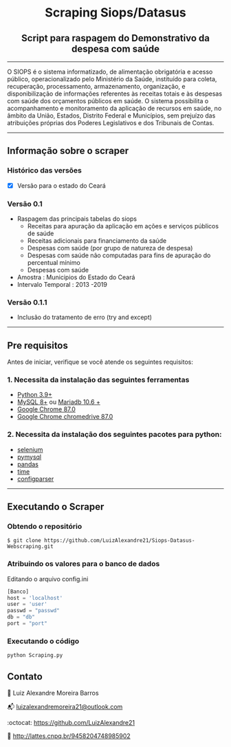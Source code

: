 <h1 align=center> Scraping Siops/Datasus</h1>
<h2 align=center> Script para raspagem do Demonstrativo da despesa com saúde </h2>

--- 

O SIOPS é o sistema informatizado, de alimentação obrigatória e acesso público, operacionalizado pelo Ministério da Saúde, instituído para coleta, recuperação, processamento, armazenamento, organização, e disponibilização de informações referentes às receitas totais e às despesas com saúde dos orçamentos públicos em saúde. O sistema possibilita o acompanhamento e monitoramento da aplicação de recursos em saúde, no âmbito da  União, Estados, Distrito Federal e Municípios, sem prejuízo das atribuições próprias dos Poderes Legislativos e dos Tribunais de Contas.

---
## Informação sobre o scraper 

### Histórico das versões 

- [x] Versão para o estado do Ceará

### Versão 0.1 

- Raspagem das principais tabelas do siops 
  - Receitas para apuração da aplicação em ações e serviços públicos de saúde
  - Receitas adicionais para financiamento da saúde	
  - Despesas com saúde (por grupo de natureza de despesa)
  - Despesas com saúde não computadas para fins de apuração do percentual mínimo	
  - Despesas com saúde	
- Amostra : Municipios do Estado do Ceará 
- Intervalo Temporal : 2013 -2019 

### Versão 0.1.1 

- Inclusão do tratamento de erro (try and except)

---
## Pre requisitos 

Antes de iniciar, verifique se você atende os seguintes requisitos:

### 1. Necessita da instalação das seguintes ferramentas 

- [Python 3.9+](https://www.python.org/downloads/)
- [MySQL 8+](https://www.mysql.com/) ou [Mariadb 10.6 +](https://mariadb.org/)
- [Google Chrome 87.0](https://www.google.com/intl/pt-BR/chrome/) 
- [Google Chrome chromedrive 87.0 ](https://chromedriver.storage.googleapis.com/index.html?path=87.0.4280.88/)

### 2. Necessita da instalação dos seguintes pacotes para python: 


- [selenium](https://selenium-python.readthedocs.io/installation.html)
- [pymysql](https://pypi.org/project/PyMySQL/)
- [pandas](https://pandas.pydata.org/) 
- [time](https://docs.python.org/3/library/time.html) 
- [configparser](https://docs.python.org/3/library/configparser.html)

---

## Executando o Scraper 

### Obtendo o repositório 

```shell
$ git clone https://github.com/LuizAlexandre21/Siops-Datasus-Webscraping.git
```

### Atribuindo os valores para o banco de dados 
Editando o arquivo config.ini 
```python
[Banco]
host = 'localhost'
user = 'user'
passwd = "passwd"
db = "db"
port = "port"
```

### Executando o código 
```shell 
python Scraping.py 
```


## Contato 

:bust_in_silhouette: Luiz Alexandre Moreira Barros 

:mailbox_with_mail:	 luizalexandremoreira21@outlook.com

:octocat: https://github.com/LuizAlexandre21

:notebook_with_decorative_cover: http://lattes.cnpq.br/9458204748985902
